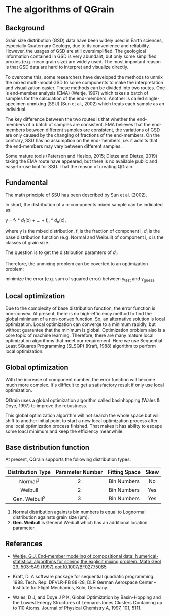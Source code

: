 # The algorithms of QGrain

## Background

Grain size distribution (GSD) data have been widely used in Earth sciences, especially Quaternary Geology, due to its convenience and reliability. However, the usages of GSD are still oversimplified. The geological information contained in GSD is very abundant, but only some simplified proxies (e.g. mean grain size) are widely used. The most important reason is that GSD data are hard to interpret and visualize directly.

To overcome this, some researchers have developed the methods to unmix the mixed multi-modal GSD to some components to make the interpretation and visualization easier. These methods can be divided into two routes. One is end-member analysis (EMA) (Weltje, 1997) which takes a batch of samples for the calculation of the end-members. Another is called single-specimen unmixing (SSU) (Sun et al., 2002) which treats each sample as an individual.

The key difference between the two routes is that whether the end-members of a batch of samples are consistent. EMA believes that the end-members between different samples are consistent, the variations of GSD are only caused by the changing of fractions of the end-members. On the contrary, SSU has no assumption on the end-members, i.e. it admits that the end-members may vary between different samples.

Some mature tools (Paterson and Heslop, 2015; Dietze and Dietze, 2019) taking the EMA route have appeared, but there is no available public and easy-to-use tool for SSU. That the reason of creating QGrain.

## Fundamental

The math principle of SSU has been described by Sun et al. (2002).

In short, the distribution of a n-components mixed sample can be indicated as:

y = f<sub>1</sub> * *d*<sub>1</sub>(x) + ... + f<sub>n</sub> * *d*<sub>n</sub>(x),

where y is the mixed distribution, f<sub>i</sub> is the fraction of component i, *d*<sub>i</sub> is the base distribution function (e.g. Normal and Weibull) of component i, x is the classes of grain size.

The question is to get the distribution paramters of *d*<sub>i</sub>.

Therefore, the unmixing problem can be coverted to an optimization problem:

minimize the error (e.g. sum of squared error) between y<sub>test</sub> and y<sub>guess</sub>.

## Local optimization

Due to the complexity of base distribution function, the error function is non-convex. At present, there is no high-efficiency method to find the global minimum of a non-convex function. So, an alternative solution is local optimization. Local optimization can converge to a minimum rapidly, but without guarantee that the minimum is global. Optimization problem also is a core topic of machine learning. Therefore, there are many mature local optimization algorithms that meet our requirement. Here we use Sequential Least SQuares Programming (SLSQP) (Kraft, 1988) algorithm to perform local optimization.

## Global optimization

With the increase of component number, the error function will become much more complex. It's difficult to get a satisfactory result if only use local optimization.

QGrain uses a global optimization algorithm called basinhopping (Wales & Doye, 1997) to improve the robustness.

This global optimization algorithm will not search the whole space but will shift to another initial point to start a new local optimization process after one local optimization process finished. That makes it has ability to escape some loacl minimum and keep the efficiency meanwhile.

## Base distribution function

At present, QGrain supports the following distribution types:

|Distribution Type|Parameter Number|Fitting Space|Skew|
|:-:|:-:|:-:|:-:|
|Normal<sup>1<sup>|2|Bin Numbers|No|
|Weibull|2|Bin Numbers|Yes|
|Gen. Weibull<sup>2</sup>|3|Bin Numbers|Yes|

1. Normal distribution againsts bin numbers is equal to Lognormal distribution againsts grain size (μm).
2. **Gen. Weibull** is General Weibull which has an additional location parameter.

## Referances

* [Weltje, G.J. End-member modeling of compositional data: Numerical-statistical algorithms for solving the explicit mixing problem. Math Geol 29, 503–549 (1997) doi:10.1007/BF02775085](https://doi.org/10.1007/BF02775085)

* Kraft, D. A software package for sequential quadratic programming. 1988. Tech. Rep. DFVLR-FB 88-28, DLR German Aerospace Center – Institute for Flight Mechanics, Koln, Germany.

* Wales, D J, and Doye J P K, Global Optimization by Basin-Hopping and the Lowest Energy Structures of Lennard-Jones Clusters Containing up to 110 Atoms. Journal of Physical Chemistry A, 1997, 101, 5111.
